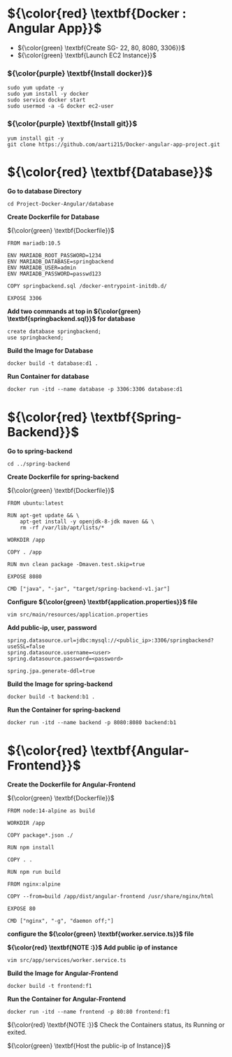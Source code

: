 # ${\color{red} \textbf{Docker : Angular App}}$

- ${\color{green} \textbf{Create SG- 22, 80, 8080, 3306}}$
- ${\color{green} \textbf{Launch EC2 Instance}}$

### ${\color{purple} \textbf{Install docker}}$

````
sudo yum update -y
sudo yum install -y docker
sudo service docker start
sudo usermod -a -G docker ec2-user
````

### ${\color{purple} \textbf{Install git}}$
````
yum install git -y
git clone https://github.com/aarti215/Docker-angular-app-project.git
````
# ${\color{red} \textbf{Database}}$

**Go to database Directory**
````
cd Project-Docker-Angular/database
````
**Create Dockerfile for Database**

${\color{green} \textbf{Dockerfile}}$
````
FROM mariadb:10.5

ENV MARIADB_ROOT_PASSWORD=1234
ENV MARIADB_DATABASE=springbackend
ENV MARIADB_USER=admin
ENV MARIADB_PASSWORD=passwd123

COPY springbackend.sql /docker-entrypoint-initdb.d/

EXPOSE 3306
````
**Add two commands at top in ${\color{green} \textbf{springbackend.sql}}$ for database**
````
create database springbackend;
use springbackend;
````
**Build the Image for Database**
````
docker build -t database:d1 .
````
**Run Container for database**
````
docker run -itd --name database -p 3306:3306 database:d1
````

# ${\color{red} \textbf{Spring-Backend}}$

**Go to spring-backend**
````
cd ../spring-backend
````
**Create Dockerfile for spring-backend**


${\color{green} \textbf{Dockerfile}}$
````
FROM ubuntu:latest

RUN apt-get update && \
    apt-get install -y openjdk-8-jdk maven && \
    rm -rf /var/lib/apt/lists/*

WORKDIR /app

COPY . /app

RUN mvn clean package -Dmaven.test.skip=true

EXPOSE 8080

CMD ["java", "-jar", "target/spring-backend-v1.jar"]
````
**Configure ${\color{green} \textbf{application.properties}}$ file**
````
vim src/main/resources/application.properties
````
**Add public-ip, user, password**
````
spring.datasource.url=jdbc:mysql://<public_ip>:3306/springbackend?useSSL=false
spring.datasource.username=<user>
spring.datasource.password=<password>

spring.jpa.generate-ddl=true
````
**Build the Image for spring-backend**
````
docker build -t backend:b1 .
````
**Run the Container for spring-backend**
````
docker run -itd --name backend -p 8080:8080 backend:b1
````

# ${\color{red} \textbf{Angular-Frontend}}$

**Create the Dockerfile for Angular-Frontend**


${\color{green} \textbf{Dockerfile}}$
````
FROM node:14-alpine as build

WORKDIR /app

COPY package*.json ./

RUN npm install

COPY . .

RUN npm run build 

FROM nginx:alpine

COPY --from=build /app/dist/angular-frontend /usr/share/nginx/html

EXPOSE 80

CMD ["nginx", "-g", "daemon off;"]
````

**configure the ${\color{green} \textbf{worker.service.ts}}$ file**

**${\color{red} \textbf{NOTE :}}$ Add public ip of instance**
````
vim src/app/services/worker.service.ts
````

**Build the Image for Angular-Frontend**
````
docker build -t frontend:f1
````
**Run the Container for Angular-Frontend**
````
docker run -itd --name frontend -p 80:80 frontend:f1
````
${\color{red} \textbf{NOTE :}}$ Check the Containers status, its Running or exited.

${\color{green} \textbf{Host the public-ip of Instance}}$
